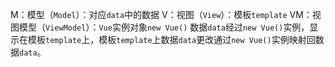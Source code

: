 M：模型（`Model`）：对应`data`中的数据
V：视图（`View`）：模板`template`
VM：视图模型（`ViewModel`）：`Vue`实例对象`new Vue()`
数据`data`经过`new Vue()`实例，显示在模板`template`上，模板`template`上数据`data`更改通过`new Vue()`实例映射回数据`data`。